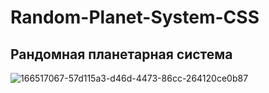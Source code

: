 # Random-Planet-System-CSS
 
## Рандомная планетарная система

![166517067-57d115a3-d46d-4473-86cc-264120ce0b87](https://user-images.githubusercontent.com/56477695/173927623-023cdc2c-3f1f-4685-b9f6-9333246f4b81.jpg)
